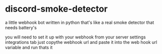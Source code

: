 # discord-smoke-detector
a little webhook bot written in python that's like a real smoke detector that needs battery's

you will need to set it up with your webhook from your server settings integrations tab just copythe webhook url and paste it into the web hook url variable and run thats it
